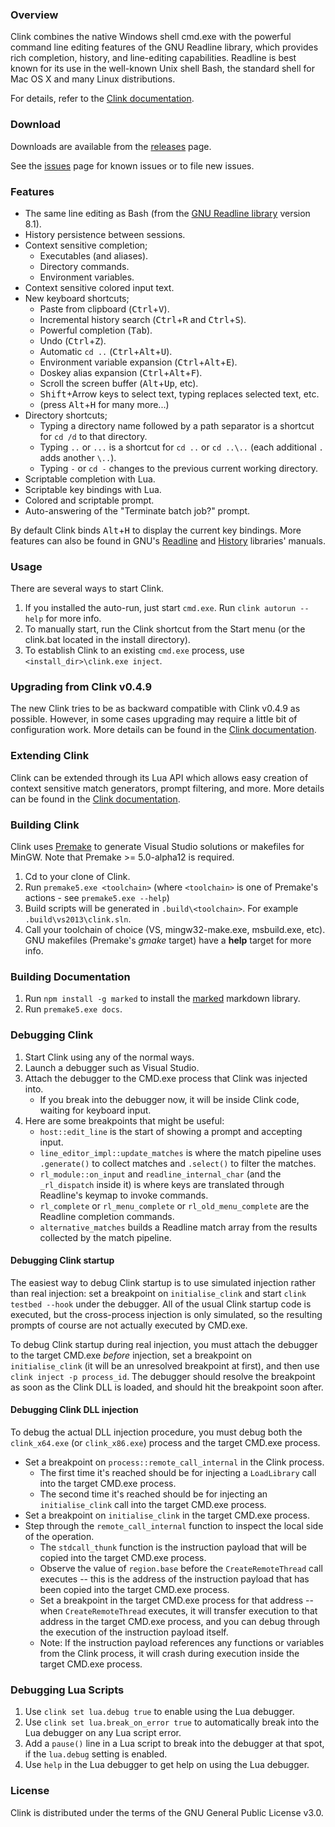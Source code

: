 ### Overview

Clink combines the native Windows shell cmd.exe with the powerful command line editing features of the GNU Readline library, which provides rich completion, history, and line-editing capabilities. Readline is best known for its use in the well-known Unix shell Bash, the standard shell for Mac OS X and many Linux distributions.

For details, refer to the [Clink documentation](https://chrisant996.github.io/clink/clink.html).

### Download

Downloads are available from the [releases](https://github.com/chrisant996/clink/releases) page.

See the [issues](https://github.com/chrisant996/clink/issues) page for known issues or to file new issues.

### Features

- The same line editing as Bash (from the [GNU Readline library](https://tiswww.case.edu/php/chet/readline/rltop.html) version 8.1).
- History persistence between sessions.
- Context sensitive completion;
  - Executables (and aliases).
  - Directory commands.
  - Environment variables.
- Context sensitive colored input text.
- New keyboard shortcuts;
  - Paste from clipboard (<kbd>Ctrl</kbd>+<kbd>V</kbd>).
  - Incremental history search (<kbd>Ctrl</kbd>+<kbd>R</kbd> and <kbd>Ctrl</kbd>+<kbd>S</kbd>).
  - Powerful completion (<kbd>Tab</kbd>).
  - Undo (<kbd>Ctrl</kbd>+<kbd>Z</kbd>).
  - Automatic `cd ..` (<kbd>Ctrl</kbd>+<kbd>Alt</kbd>+<kbd>U</kbd>).
  - Environment variable expansion (<kbd>Ctrl</kbd>+<kbd>Alt</kbd>+<kbd>E</kbd>).
  - Doskey alias expansion (<kbd>Ctrl</kbd>+<kbd>Alt</kbd>+<kbd>F</kbd>).
  - Scroll the screen buffer (<kbd>Alt</kbd>+<kbd>Up</kbd>, etc).
  - <kbd>Shift</kbd>+Arrow keys to select text, typing replaces selected text, etc.
  - (press <kbd>Alt</kbd>+<kbd>H</kbd> for many more...)
- Directory shortcuts;
  - Typing a directory name followed by a path separator is a shortcut for `cd /d` to that directory.
  - Typing `..` or `...` is a shortcut for `cd ..` or `cd ..\..` (each additional `.` adds another `\..`).
  - Typing `-` or `cd -` changes to the previous current working directory.
- Scriptable completion with Lua.
- Scriptable key bindings with Lua.
- Colored and scriptable prompt.
- Auto-answering of the "Terminate batch job?" prompt.

By default Clink binds <kbd>Alt</kbd>+<kbd>H</kbd> to display the current key bindings. More features can also be found in GNU's [Readline](https://tiswww.cwru.edu/php/chet/readline/readline.html) and [History](https://tiswww.cwru.edu/php/chet/readline/history.html) libraries' manuals.

### Usage

There are several ways to start Clink.

1. If you installed the auto-run, just start `cmd.exe`. Run `clink autorun --help` for more info.
2. To manually start, run the Clink shortcut from the Start menu (or the clink.bat located in the install directory).
3. To establish Clink to an existing `cmd.exe` process, use `<install_dir>\clink.exe inject`.

### Upgrading from Clink v0.4.9

The new Clink tries to be as backward compatible with Clink v0.4.9 as possible. However, in some cases upgrading may require a little bit of configuration work. More details can be found in the [Clink documentation](https://chrisant996.github.io/clink/clink.html).

### Extending Clink

Clink can be extended through its Lua API which allows easy creation of context sensitive match generators, prompt filtering, and more. More details can be found in the [Clink documentation](https://chrisant996.github.io/clink/clink.html).

### Building Clink

Clink uses [Premake](http://premake.github.io) to generate Visual Studio solutions or makefiles for MinGW. Note that Premake >= 5.0-alpha12 is required.

1. Cd to your clone of Clink.
2. Run `premake5.exe <toolchain>` (where `<toolchain>` is one of Premake's actions - see `premake5.exe --help`)
3. Build scripts will be generated in `.build\<toolchain>`. For example `.build\vs2013\clink.sln`.
4. Call your toolchain of choice (VS, mingw32-make.exe, msbuild.exe, etc). GNU makefiles (Premake's *gmake* target) have a **help** target for more info.

### Building Documentation

1. Run `npm install -g marked` to install the [marked](https://marked.js.org) markdown library.
2. Run `premake5.exe docs`.

### Debugging Clink

1. Start Clink using any of the normal ways.
2. Launch a debugger such as Visual Studio.
3. Attach the debugger to the CMD.exe process that Clink was injected into.
   - If you break into the debugger now, it will be inside Clink code, waiting for keyboard input.
4. Here are some breakpoints that might be useful:
   - `host::edit_line` is the start of showing a prompt and accepting input.
   - `line_editor_impl::update_matches` is where the match pipeline uses `.generate()` to collect matches and `.select()` to filter the matches.
   - `rl_module::on_input` and `readline_internal_char` (and the `_rl_dispatch` inside it) is where keys are translated through Readline's keymap to invoke commands.
   - `rl_complete` or `rl_menu_complete` or `rl_old_menu_complete` are the Readline completion commands.
   - `alternative_matches` builds a Readline match array from the results collected by the match pipeline.

#### Debugging Clink startup

The easiest way to debug Clink startup is to use simulated injection rather than real injection:  set a breakpoint on `initialise_clink` and start `clink testbed --hook` under the debugger.  All of the usual Clink startup code is executed, but the cross-process injection is only simulated, so the resulting prompts of course are not actually executed by CMD.exe.

To debug Clink startup during real injection, you must attach the debugger to the target CMD.exe _before_ injection, set a breakpoint on `initialise_clink` (it will be an unresolved breakpoint at first), and then use `clink inject -p process_id`.  The debugger should resolve the breakpoint as soon as the Clink DLL is loaded, and should hit the breakpoint soon after.

#### Debugging Clink DLL injection

To debug the actual DLL injection procedure, you must debug both the `clink_x64.exe` (or `clink_x86.exe`) process and the target CMD.exe process.
- Set a breakpoint on `process::remote_call_internal` in the Clink process.
  - The first time it's reached should be for injecting a `LoadLibrary` call into the target CMD.exe process.
  - The second time it's reached should be for injecting an `initialise_clink` call into the target CMD.exe process.
- Set a breakpoint on `initialise_clink` in the target CMD.exe process.
- Step through the `remote_call_internal` function to inspect the local side of the operation.
  - The `stdcall_thunk` function is the instruction payload that will be copied into the target CMD.exe process.
  - Observe the value of `region.base` before the `CreateRemoteThread` call executes -- this is the address of the instruction payload that has been copied into the target CMD.exe process.
  - Set a breakpoint in the target CMD.exe process for that address -- when `CreateRemoteThread` executes, it will transfer execution to that address in the target CMD.exe process, and you can debug through the execution of the instruction payload itself.
  - Note:  If the instruction payload references any functions or variables from the Clink process, it will crash during execution inside the target CMD.exe process.

### Debugging Lua Scripts

1. Use `clink set lua.debug true` to enable using the Lua debugger.
2. Use `clink set lua.break_on_error true` to automatically break into the Lua debugger on any Lua script error.
3. Add a `pause()` line in a Lua script to break into the debugger at that spot, if the `lua.debug` setting is enabled.
4. Use `help` in the Lua debugger to get help on using the Lua debugger.

### License

Clink is distributed under the terms of the GNU General Public License v3.0.

<!-- vim: set ft=markdown : -->
